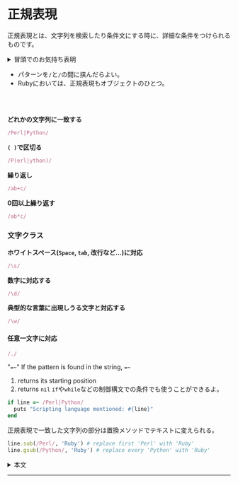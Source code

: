 # 正規表現
正規表現とは、文字列を検索したり条件文にする時に、詳細な条件をつけられるものです。

<details>
<summary>
冒頭でのお気持ち表明
</summary>

Perl, Python, awkなどのスクリプト言語などにしかなく、著者はそれを*恥ずべきことだ*と言っている。
テキスト処理をするのに非常に優れたツールであり、
それだけで本がまるまる一冊かけてしまう(cf. "*Mastering Regular Expressions*")くらいに、正規表現は奥深い。
ここでは深入りできないが、エッセンスを詰め込むつもりだ。詳細まで含めたものはこの本の後で設けるらしい。

</details>

* パターンを`/`と`/`の間に挟んだらよい。
* Rubyにおいては、正規表現もオブジェクトのひとつ。

<br><br>

**どれかの文字列に一致する**
```ruby
/Perl|Python/
```

**`( )`で区切る**
```ruby
/P(erl|ython)/
```

**繰り返し**
```ruby
/ab+c/
```

**0回以上繰り返す**
```ruby
/ab*c/
```

### 文字クラス
**ホワイトスペース(`Space`, `tab`, 改行など…)に対応**
```ruby
/\s/
```
**数字に対応する**
```ruby
/\d/
```
**典型的な言葉に出現しうる文字と対応する**
```ruby
/\w/
```
#### 任意一文字に対応
```ruby
/./
```

"`=~`"
If the pattern is found in the string, `=~`
1. returns its starting position
1. returns `nil`
`if`や`while`などの制御構文での条件でも使うことができるよ。
```ruby
if line =~ /Perl|Python/
  puts "Scripting language mentioned: #{line}"
end
```

正規表現で一致した文字列の部分は置換メソッドでテキストに変えられる。
```ruby
line.sub(/Perl/, 'Ruby') # replace first 'Perl' with 'Ruby'
line.gsub(/Python/, 'Ruby') # replace every 'Python' with 'Ruby'
```

<details>

<summary>
本文
</summary>

> ## Regular Expressions
> Most of Ruby's built-in types will be familiar to all programmers. A majority of languages have strings, integers, floats, arrays, and so on. However, until Ruby came along, regular expression support was generally built into only the so-called scripting languages, such as Perl, Python, and awk. This is a shame: regular expressions, although cryptic, are a powerful tool for working with text.
Entire books have been written about regular expressions (for example, *Mastering Regular Expressions*), so we won't try to cover everything in just a short section. Instead, we'll look at just a few examples of regular expressions in action. You'll find full coverage of regular expressions starting on page 56.
A regular expression is simply a way of specifying a *pattern* of characters to be matched in a string. In Ruby, you typically create a regular expression by writing a pattern between slash characters (/*pattern*/). And, Ruby being Ruby, regular expressions are of course objects and can be manipulated as such.

> For example, you could write a pattern that matches a string containing the text "Perl" or the text "Python" using the following regular expression.

```ruby
/Perl|Python/
```

> The forward slashes delimit the pattern, which consists of the two things we're matching, separated by a pipe character ("`|`"). You can use parentheses within patterns, just as you can in arithmetic expressions, so you could also have written this pattern as `/P(erl|ython)/`
You can also specify repetition within patterns. `/ab+c/` matches a string containing an "`a`" followed by one or more "`b`"s, followed by a "`c`". Change the plus to an asterisk, and `/ab*c/` creates a regular expression that matches an "a", zero or more "b"s, and a "c".
You can also match one of a group of characters within a pattern. Some common examples are character classes such as "`\s`", which matches a whitespace character (space, tab, newline, and so on), "`\d`", which matches any digit, and "`\w`", which matches any character that may appear in a typical word. The single character "." (a period) matches any character.

We can put all this together to produce some useful regular expressions.

```ruby
/\d\d:\d\d:\d\d/     # a time such as 12:34:56
/Perl.*Python/       # Perl, zero or more other chars, then Python
/Perl\s+Python/      # Perl, one or more spaces, then Python
/Ruby (Perl|Python)/ # Ruby, a space, and either Perl or Python
```

> Once you have created a pattern, it seems a shame not to use it. The match operator "`=~`" can be used to match a string against a regular expression. If the pattern is found in the string, `=~` returns its starting position, otherwise it returns `nil`. This means you can use regular expressions as the condition in `if` and `while` statements. For example, the following code fragment writes a message if a string contains the text 'Perl' or 'Python'.
```ruby
if line =~ /Perl|Python/
  puts "Scripting language mentioned: #{line}"
end
```

> The part of a string matched by a regular expression can also be replaced with different text using one of Ruby's substitution methods.

```ruby
line.sub(/Perl/, 'Ruby') # replace first 'Perl' with 'Ruby'
line.gsub(/Python/, 'Ruby') # replace every 'Python' with 'Ruby'
```

> We'll have a lot more to say about regular expressions as we go through the book.

</details>

---
